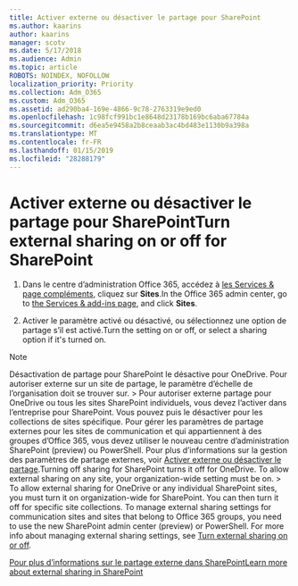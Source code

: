 ```yaml
---
title: Activer externe ou désactiver le partage pour SharePoint
ms.author: kaarins
author: kaarins
manager: scotv
ms.date: 5/17/2018
ms.audience: Admin
ms.topic: article
ROBOTS: NOINDEX, NOFOLLOW
localization_priority: Priority
ms.collection: Adm_O365
ms.custom: Adm_O365
ms.assetid: ad290ba4-169e-4866-9c78-2763319e9ed0
ms.openlocfilehash: 1c98fcf991bc1e8648d23178b169bc6aba67784a
ms.sourcegitcommit: d6ea5e9458a2b8ceaab3ac4bd483e1130b9a398a
ms.translationtype: MT
ms.contentlocale: fr-FR
ms.lasthandoff: 01/15/2019
ms.locfileid: "28288179"
---
```

# <a name="turn-external-sharing-on-or-off-for-sharepoint"></a><span data-ttu-id="7d99c-102">Activer externe ou désactiver le partage pour SharePoint</span><span class="sxs-lookup"><span data-stu-id="7d99c-102">Turn external sharing on or off for SharePoint</span></span>

1. <span data-ttu-id="7d99c-103">Dans le centre d’administration Office 365, accédez à [les Services &amp; page compléments](https://portal.office.com/adminportal/home#/Settings/ServicesAndAddIns), cliquez sur **Sites**.</span><span class="sxs-lookup"><span data-stu-id="7d99c-103">In the Office 365 admin center, go to [the Services &amp; add-ins page](https://portal.office.com/adminportal/home#/Settings/ServicesAndAddIns), and click **Sites**.</span></span>
    
2. <span data-ttu-id="7d99c-104">Activer le paramètre activé ou désactivé, ou sélectionnez une option de partage s’il est activé.</span><span class="sxs-lookup"><span data-stu-id="7d99c-104">Turn the setting on or off, or select a sharing option if it's turned on.</span></span>
    
> [!NOTE]
> <span data-ttu-id="7d99c-p101">Désactivation de partage pour SharePoint le désactive pour OneDrive. Pour autoriser externe sur un site de partage, le paramètre d’échelle de l’organisation doit se trouver sur. > Pour autoriser externe partage pour OneDrive ou tous les sites SharePoint individuels, vous devez l’activer dans l’entreprise pour SharePoint. Vous pouvez puis le désactiver pour les collections de sites spécifique. Pour gérer les paramètres de partage externes pour les sites de communication et qui appartiennent à des groupes d’Office 365, vous devez utiliser le nouveau centre d’administration SharePoint (preview) ou PowerShell. Pour plus d’informations sur la gestion des paramètres de partage externes, voir [Activer externe ou désactiver le partage](https://go.microsoft.com/fwlink/?linkid=866426).</span><span class="sxs-lookup"><span data-stu-id="7d99c-p101">Turning off sharing for SharePoint turns it off for OneDrive. To allow external sharing on any site, your organization-wide setting must be on. > To allow external sharing for OneDrive or any individual SharePoint sites, you must turn it on organization-wide for SharePoint. You can then turn it off for specific site collections. To manage external sharing settings for communication sites and sites that belong to Office 365 groups, you need to use the new SharePoint admin center (preview) or PowerShell. For more info about managing external sharing settings, see [Turn external sharing on or off](https://go.microsoft.com/fwlink/?linkid=866426).</span></span> 
  
[<span data-ttu-id="7d99c-111">Pour plus d’informations sur le partage externe dans SharePoint</span><span class="sxs-lookup"><span data-stu-id="7d99c-111">Learn more about external sharing in SharePoint</span></span>](https://go.microsoft.com/fwlink/?linkid=734908)
  

